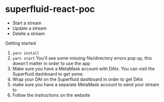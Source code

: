 # superfluid-react-poc

- Start a stream
- Update a stream
- Delete a stream

Getting started
1. `yarn install`
2. `yarn start` You'll see some missing file/directory errors pop up, this doesn't matter in order to use the app
2. Make sure you have a MetaMask account with DAIx. You can visit the Superfluid dashboard to get some. 
3. Wrap your DAI on the Superfluid dashboard in order to get DAIx
4. make sure you have a separate MetaMask account to send your stream to
5. Follow the instructions on the website